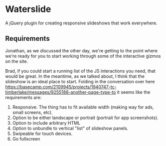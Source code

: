 Waterslide
==========

A jQuery plugin for creating responsive slideshows that work everywhere.

## Requirements


Jonathan, as we discussed the other day, we're getting to the point where we're ready for you to start working through some of the interactive gizmos on the site.

Brad, if you could start a running list of the JS interactions you need, that would be great. In the meantime, as we talked about, I think that the slideshow is an ideal place to start. Folding in the conversation over here https://basecamp.com/2109945/projects/1940747-tc-timberlake/messages/9255188-another-page-type-to it seems like the requirements are:

1. Responsive. The thing has to fit available width (making way for ads, small screens, etc).
2. Option to be either landscape or portrait (portrait for app screenshots).
3. Option to include arbitrary HTML
4. Option to unbundle to vertical "list" of slideshow panels.
5. Swipeable for touch devices.
6. Go fullscreen


